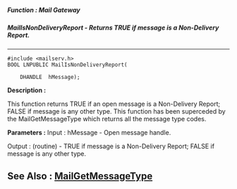 ##### Function : Mail Gateway
##### MailIsNonDeliveryReport - Returns TRUE if message is a Non-Delivery Report.
---
```
#include <mailserv.h>
BOOL LNPUBLIC MailIsNonDeliveryReport(

	DHANDLE  hMessage);
```
**Description :**

This function returns TRUE if an open message is a Non-Delivery Report; FALSE 
if message is any other type.  This function has been superceded by the 
MailGetMessageType which returns all the message type codes.

**Parameters :**
Input :
hMessage  -  Open message handle.

Output :
(routine)  -  TRUE if message is a Non-Delivery Report; FALSE if message is any other type.



**See Also :**
[MailGetMessageType](/reference/Func/MailGetMessageType)
---

